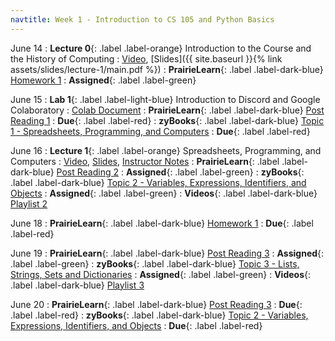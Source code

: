 ```yaml
---
navtitle: Week 1 - Introduction to CS 105 and Python Basics
---
```


June 14
: **Lecture 0**{: .label .label-orange} Introduction to the Course and the History of Computing
  : [Video](#), [Slides]({{ site.baseurl }}{% link assets/slides/lecture-1/main.pdf %})
: **PrairieLearn**{: .label .label-dark-blue}  [Homework 1](#)
  : **Assigned**{: .label .label-green} 

June 15
: **Lab 1**{: .label .label-light-blue} Introduction to Discord and Google Colaboratory
  : [Colab Document](#)
: **PrairieLearn**{: .label .label-dark-blue} [Post Reading 1](#)
  : **Due**{: .label .label-red} 
: **zyBooks**{: .label .label-dark-blue} [Topic 1 - Spreadsheets, Programming, and Computers](#)
  : **Due**{: .label .label-red} 

June 16
: **Lecture 1**{: .label .label-orange} Spreadsheets, Programming, and Computers
  : [Video](#), [Slides](#), [Instructor Notes](#)
: **PrairieLearn**{: .label .label-dark-blue} [Post Reading 2](#)
  : **Assigned**{: .label .label-green} 
: **zyBooks**{: .label .label-dark-blue} [Topic 2 - Variables, Expressions, Identifiers, and Objects](#)
  : **Assigned**{: .label .label-green} 
: **Videos**{: .label .label-dark-blue} [Playlist 2](https://mediaspace.illinois.edu/playlist/dedicated/214548063/1_ot1rsl46/)

June 18
: **PrairieLearn**{: .label .label-dark-blue} [Homework 1](#)
  : **Due**{: .label .label-red} 

June 19
: **PrairieLearn**{: .label .label-dark-blue}  [Post Reading 3](#)
  : **Assigned**{: .label .label-green} 
: **zyBooks**{: .label .label-dark-blue} [Topic 3 - Lists, Strings, Sets and Dictionaries](#)
  : **Assigned**{: .label .label-green} 
: **Videos**{: .label .label-dark-blue} [Playlist 3](https://mediaspace.illinois.edu/playlist/dedicated/214548063/1_2qjie428/)


June 20
: **PrairieLearn**{: .label .label-dark-blue} [Post Reading 3](#)
  : **Due**{: .label .label-red} 
: **zyBooks**{: .label .label-dark-blue} [Topic 2 - Variables, Expressions, Identifiers, and Objects](#)
  : **Due**{: .label .label-red} 

